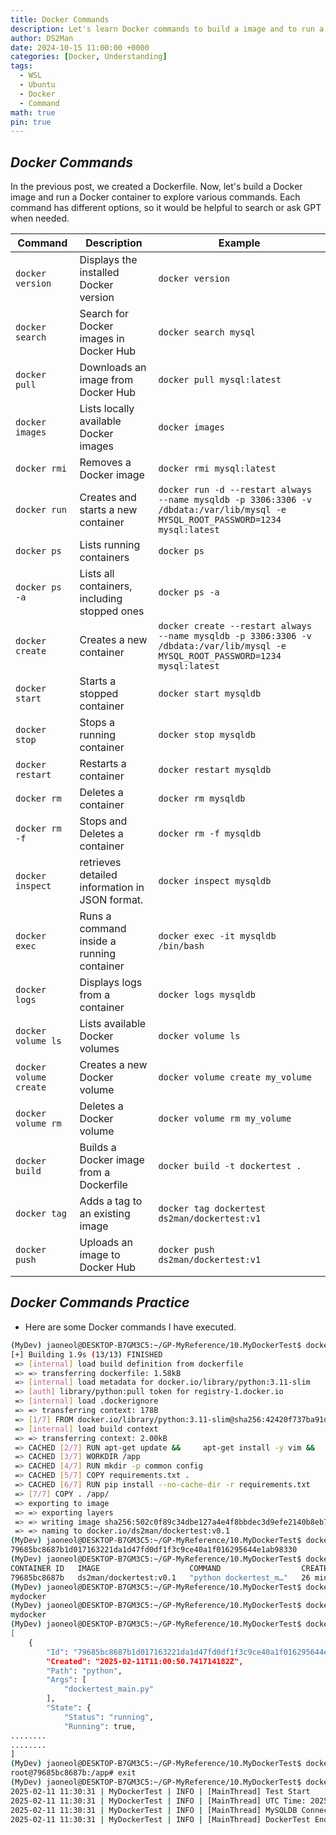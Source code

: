 ```yaml
---
title: Docker Commands
description: Let's learn Docker commands to build a image and to run a container.
author: DS2Man
date: 2024-10-15 11:00:00 +0000
categories: [Docker, Understanding]
tags:
  - WSL
  - Ubuntu
  - Docker
  - Command
math: true
pin: true
---
```


## *Docker Commands*

In the previous post, we created a Dockerfile. Now, let's build a Docker image and run a Docker container to explore various commands. Each command has different options, so it would be helpful to search or ask GPT when needed.

<!--
이전 글에서 Dockerfile을 만들어 보았다. 그걸 가지고 도커 이미지 빌드, 도커 컨테이너 실행을 해보며 다양한 명령어들을 경험해 보자. 명령어마다 다양한 옵션이 존재하므로, 필요 시 검색하거나 GPT에 물어봐서 활용하면 좋을 거 같다.
-->

|**Command**|**Description**|**Example**|
|---|---|---|
|`docker version`|Displays the installed Docker version|`docker version`|
|`docker search`|Search for Docker images in Docker Hub|`docker search mysql`|
|`docker pull`|Downloads an image from Docker Hub|`docker pull mysql:latest`|
|`docker images`|Lists locally available Docker images|`docker images`|
|`docker rmi`|Removes a Docker image|`docker rmi mysql:latest`|
|`docker run`|Creates and starts a new container|`docker run -d --restart always --name mysqldb -p 3306:3306 -v /dbdata:/var/lib/mysql -e MYSQL_ROOT_PASSWORD=1234 mysql:latest`|
|`docker ps`|Lists running containers|`docker ps`|
|`docker ps -a`|Lists all containers, including stopped ones|`docker ps -a`|
|`docker create`|Creates a new container|`docker create --restart always --name mysqldb -p 3306:3306 -v /dbdata:/var/lib/mysql -e MYSQL_ROOT_PASSWORD=1234 mysql:latest`|
|`docker start`|Starts a stopped container|`docker start mysqldb`|
|`docker stop`|Stops a running container|`docker stop mysqldb`|
|`docker restart`|Restarts a container|`docker restart mysqldb`|
|`docker rm`|Deletes a container|`docker rm mysqldb`|
|`docker rm -f`|Stops and Deletes a container|`docker rm -f mysqldb`|
|`docker inspect`|retrieves detailed information in JSON format.|`docker inspect mysqldb`|
|`docker exec`|Runs a command inside a running container|`docker exec -it mysqldb /bin/bash`|
|`docker logs`|Displays logs from a container|`docker logs mysqldb`|
|`docker volume ls`|Lists available Docker volumes|`docker volume ls`|
|`docker volume create`|Creates a new Docker volume|`docker volume create my_volume`|
|`docker volume rm`|Deletes a Docker volume|`docker volume rm my_volume`|
|`docker build`|Builds a Docker image from a Dockerfile|`docker build -t dockertest .`|
|`docker tag`|Adds a tag to an existing image|`docker tag dockertest ds2man/dockertest:v1`|
|`docker push`|Uploads an image to Docker Hub|`docker push ds2man/dockertest:v1`|

## *Docker Commands Practice*

- Here are some Docker commands I have executed.

```bash
(MyDev) jaoneol@DESKTOP-B7GM3C5:~/GP-MyReference/10.MyDockerTest$ docker build -t ds2man/dockertest:v0.1 .
[+] Building 1.9s (13/13) FINISHED                                                                                                                                                                                                    docker:default
 => [internal] load build definition from dockerfile                                                                                                                                                                                            0.0s
 => => transferring dockerfile: 1.58kB                                                                                                                                                                                                          0.0s
 => [internal] load metadata for docker.io/library/python:3.11-slim                                                                                                                                                                             1.7s
 => [auth] library/python:pull token for registry-1.docker.io                                                                                                                                                                                   0.0s
 => [internal] load .dockerignore                                                                                                                                                                                                               0.0s
 => => transferring context: 178B                                                                                                                                                                                                               0.0s
 => [1/7] FROM docker.io/library/python:3.11-slim@sha256:42420f737ba91d509fc60d5ed65ed0492678a90c561e1fa08786ae8ba8b52eda                                                                                                                       0.0s
 => [internal] load build context                                                                                                                                                                                                               0.0s
 => => transferring context: 2.00kB                                                                                                                                                                                                             0.0s
 => CACHED [2/7] RUN apt-get update &&     apt-get install -y vim &&     rm -rf /var/lib/apt/lists/*                                                                                                                                            0.0s
 => CACHED [3/7] WORKDIR /app                                                                                                                                                                                                                   0.0s
 => CACHED [4/7] RUN mkdir -p common config                                                                                                                                                                                                     0.0s
 => CACHED [5/7] COPY requirements.txt .                                                                                                                                                                                                        0.0s
 => CACHED [6/7] RUN pip install --no-cache-dir -r requirements.txt                                                                                                                                                                             0.0s
 => [7/7] COPY . /app/                                                                                                                                                                                                                          0.0s
 => exporting to image                                                                                                                                                                                                                          0.0s
 => => exporting layers                                                                                                                                                                                                                         0.0s
 => => writing image sha256:502c0f89c34dbe127a4e4f8bbdec3d9efe2140b8eb702365bea753e323d79a16                                                                                                                                                    0.0s
 => => naming to docker.io/ds2man/dockertest:v0.1                                                                                                                                                                                               0.0s
(MyDev) jaoneol@DESKTOP-B7GM3C5:~/GP-MyReference/10.MyDockerTest$ docker run -d --env-file=.env --name mydocker ds2man/dockertest:v0.1
79685bc8687b1d017163221da1d47fd0df1f3c9ce40a1f016295644e1ab98330
(MyDev) jaoneol@DESKTOP-B7GM3C5:~/GP-MyReference/10.MyDockerTest$ docker ps
CONTAINER ID   IMAGE                    COMMAND                  CREATED          STATUS         PORTS     NAMES
79685bc8687b   ds2man/dockertest:v0.1   "python dockertest_m…"   26 minutes ago   Up 8 seconds             mydocker
(MyDev) jaoneol@DESKTOP-B7GM3C5:~/GP-MyReference/10.MyDockerTest$ docker stop mydocker
mydocker
(MyDev) jaoneol@DESKTOP-B7GM3C5:~/GP-MyReference/10.MyDockerTest$ docker start mydocker
mydocker
(MyDev) jaoneol@DESKTOP-B7GM3C5:~/GP-MyReference/10.MyDockerTest$ docker inspect mydocker
[
    {
        "Id": "79685bc8687b1d017163221da1d47fd0df1f3c9ce40a1f016295644e1ab98330",
        "Created": "2025-02-11T11:00:50.741714182Z",
        "Path": "python",
        "Args": [
            "dockertest_main.py"
        ],
        "State": {
            "Status": "running",
            "Running": true,
........
........
]
(MyDev) jaoneol@DESKTOP-B7GM3C5:~/GP-MyReference/10.MyDockerTest$ docker exec -it mydocker /bin/bash
root@79685bc8687b:/app# exit
(MyDev) jaoneol@DESKTOP-B7GM3C5:~/GP-MyReference/10.MyDockerTest$ docker logs mydocker
2025-02-11 11:30:31 | MyDockerTest | INFO | [MainThread] Test Start
2025-02-11 11:30:31 | MyDockerTest | INFO | [MainThread] UTC Time: 2025-02-11 11:30:31+00:00, KST Time: 2025-02-11 20:30:31+09:00
2025-02-11 11:30:31 | MyDockerTest | INFO | [MainThread] MySQLDB Connect Test
2025-02-11 11:30:31 | MyDockerTest | INFO | [MainThread] DockerTest End!!
```

